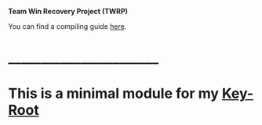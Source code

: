 **Team Win Recovery Project (TWRP)**

You can find a compiling guide [here](http://forum.xda-developers.com/showthread.php?t=1943625 "Guide").


# _______________________

# This is a minimal module for my [Key-Root](https://github.com/1-2-Tree/Key-Root)
